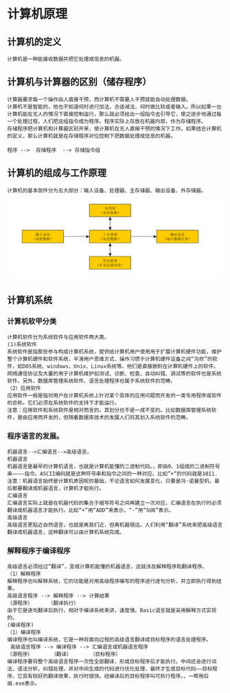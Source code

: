 # 计算机原理

## 计算机的定义
    计算机是一种能接收数据并把它处理成信息的机器。
## 计算机与计算器的区别（储存程序）
    计算器要求每一个操作由人直接干预，而计算机不需要人干预就能自动处理数据。
    计算机不是智能的，他也不知道何时进行加法，合适减法，何时做比较或者输入。所以如果一台计算机能在无人的情况下直接控制运行，那么就必须给出一组指令去引导它，使之逐步地通过每一个处理过程，人们把这组指令成为程序。程序实际上存放在机器内部，作为存储程序。
    存储程序把计算机和计算器区别开来，使计算机在无人直接干预的情况下工作。如果结合计算机的定义，那么计算机就是在存储程序对位控制下把数据处理成信息的机器。
    
    程序 -->  存储程序  --> 存储指令组
## 计算机的组成与工作原理
    计算机的基本部件分为五大部分：输入设备、处理器、主存储器、输出设备、外存储器。

![screenshot](./img/computerWork.png)

## 计算机系统
### 计算机软甲分类
    计算机软件分为系统软件与应用软件两大类。
    (1)系统软件
    系统软件是指那些参与构成计算机系统，提供给计算机用户使用用于扩展计算机硬件功能，维护整个计算机硬件和软件系统，平滑用户思维方式、操作习惯于计算机硬件设备之间“沟坎”的软件，如DOS系统、windows、Unix、Linux系统等。他们是直接嵌附在计算机硬件上的软件。网络通信协议及大量的用于计算机维护如测试、诊断、检查、自动纠错、调试等的软件也是系统软件。另外，数据库管理系统软件、语言处理程序也属于系统软件的范畴。
    （2）应用软件
    应用软件一般是指对用户在计算机系统上针对某个具体的应用问题而开发的一类专用程序或软件的总称。它们必须在系统软件的支持下才能运行。
    注意：应用软件和系统软件是相对而言的，其划分也不是一成不变的。比如数据库管理系统软件，是由应用而开发的，但随着数据库技术的发展人们将其划入系统软件的范畴。
    
### 程序语言的发展。
    机器语言-->汇编语言-->高级语言。
    机器语言
    机器语言是最早的计算机语言，也就是计算机能懂的二进制代码。，即由0、1组成的二进制符号串————指令。ASCII编码就是这种符号串和指令之间的一种对应。比如”+“的代码就是1011.
    注意：机器语言始终是计算机原因呢的基础，不论语言如何发展变化，只要是冯·诺曼型机，最后都要翻译成机器语言，计算机才能执行。
    汇编语言
    汇编语言实际上就是在机器代码的集合于缩写符号之间再建立一次对应，汇编语言在执行时必须翻译成机器语言才能执行。比如“+”用“ADD”来表示，“-”用“SUB”表示。
    高级语言
    高级语言更贴近自然语言，也就是离我们近，但离机器很远。人们利用“翻译”系统来把高级语言翻译成机器语言，这种翻译可以由计算机系统完成。

### 解释程序于编译程序
    高级语言必须经过“翻译”，变成计算机能懂的机器语言，这就涉及解释程序和翻译程序。
    （1）解释程序
    解释程序也叫解释系统，它的功能是对用高级程序编写的程序进行逐句分析，并立即执行得到结果。
    高级语言程序 --> 解释程序 --> 计算结果
    （源程序）     （翻译执行）
    由于它是逐句翻译后执行，相对于编译系统来讲，速度慢。Basic语言就是采用解释方式实现的。
    (编译程序)
    （1）编译程序
    编译程序也叫编译系统，它是一种将面向过程的高级语言翻译成目标程序的语言处理程序。
     高级语言程序 --> 编译程序 --> 汇编语言或机器语言程序
    （源程序）      （翻译）      （目标程序）
    编译程序要将整个高级语言程序一次性全部翻译，形成目标程序后才能执行。中间还会进行词法、语法分析，纠错处理，并对中间生成的代码进行优化处理，最终才生成目标代码——目标程序。它具有较好的翻译效果，执行时很快。经编译后的目标程序叫可执行程序。，一帮用后缀.exe表示。
    


